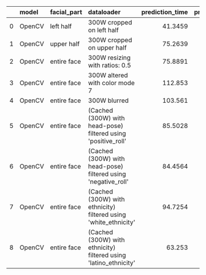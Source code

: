 |    | model   | facial_part   | dataloader                                                       |   prediction_time |   prediction_fail_rate | test     | metric   |   metric_value |   threshold | passed   |
|---:|:--------|:--------------|:-----------------------------------------------------------------|------------------:|-----------------------:|:---------|:---------|---------------:|------------:|:---------|
|  0 | OpenCV  | left half     | 300W cropped on left half                                        |           41.3459 |              0.646324  | TestDiff | NME_mean |      2.42248   |        -0.1 | False    |
|  1 | OpenCV  | upper half    | 300W cropped on upper half                                       |           75.2639 |              0.740588  | TestDiff | NME_mean |      0.114283  |        -0.1 | False    |
|  2 | OpenCV  | entire face   | 300W resizing with ratios: 0.5                                   |           75.8891 |              0.09      | TestDiff | NME_mean |      0.152531  |        -0.1 | False    |
|  3 | OpenCV  | entire face   | 300W altered with color mode 7                                   |          112.853  |              0.07      | TestDiff | NME_mean |      0.190853  |        -0.1 | False    |
|  4 | OpenCV  | entire face   | 300W blurred                                                     |          103.561  |              0.06      | TestDiff | NME_mean |      0.359308  |        -0.1 | False    |
|  5 | OpenCV  | entire face   | (Cached (300W) with head-pose) filtered using 'positive_roll'    |           85.5028 |              0.0834783 | TestDiff | NME_mean |     -0.0834604 |        -0.1 | False    |
|  6 | OpenCV  | entire face   | (Cached (300W) with head-pose) filtered using 'negative_roll'    |           84.4564 |              0.077037  | TestDiff | NME_mean |      0.0701067 |        -0.1 | False    |
|  7 | OpenCV  | entire face   | (Cached (300W) with ethnicity) filtered using 'white_ethnicity'  |           94.7254 |              0.0694118 | TestDiff | NME_mean |     -0.189798  |        -0.1 | True     |
|  8 | OpenCV  | entire face   | (Cached (300W) with ethnicity) filtered using 'latino_ethnicity' |           63.253  |              0.04      | TestDiff | NME_mean |     -0.0862391 |        -0.1 | False    |